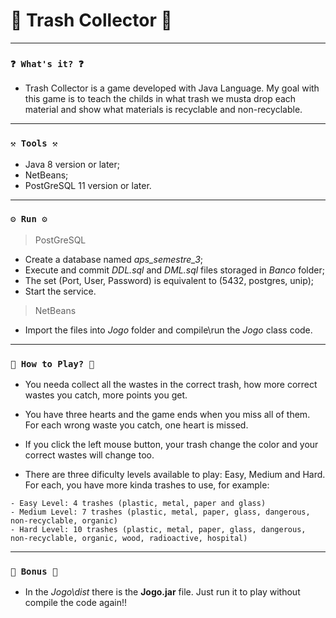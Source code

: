 # 🌟 Trash Collector 🌟

----
### `❓ What's it? ❓`

* Trash Collector is a game developed with Java Language. My goal with this game is to teach the childs in what trash we musta drop each material and show what materials is recyclable and non-recyclable.

----
### `⚒️ Tools ⚒️`

* Java 8 version or later;
* NetBeans;
* PostGreSQL 11 version or later.

----
### `⚙️ Run ⚙️`

> PostGreSQL

* Create a database named *aps_semestre_3*;
* Execute and commit *DDL.sql* and *DML.sql* files storaged in *Banco* folder;
* The set (Port, User, Password) is equivalent to (5432, postgres, unip);
* Start the service.

> NetBeans

* Import the files into *Jogo* folder and compile\run the *Jogo* class code.

----
### `📝 How to Play? 📝`

* You needa collect all the wastes in the correct trash, how more correct wastes you catch, more points you get.

* You have three hearts and the game ends when you miss all of them. For each wrong waste you catch, one heart is missed.

* If you click the left mouse button, your trash change the color and your correct wastes will change too.

* There are three dificulty levels available to play: Easy, Medium and Hard. For each, you have more kinda trashes to use, for example:

```
- Easy Level: 4 trashes (plastic, metal, paper and glass)
- Medium Level: 7 trashes (plastic, metal, paper, glass, dangerous, non-recyclable, organic)
- Hard Level: 10 trashes (plastic, metal, paper, glass, dangerous, non-recyclable, organic, wood, radioactive, hospital)
```

----
### `🎁 Bonus 🎁`

* In the *Jogo\dist* there is the **Jogo.jar** file. Just run it to play without compile the code again!!
